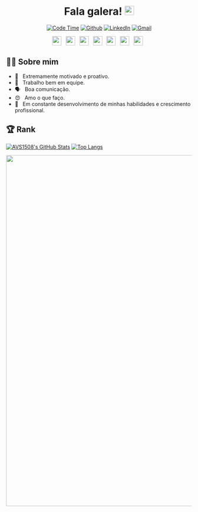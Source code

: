<h1 align="center"> Fala galera! <img src="https://media.giphy.com/media/hvRJCLFzcasrR4ia7z/giphy.gif" width="25px"></h1>

<p align="center">
  <a href="https://github.com/goncadanilo/"><img alt="Code Time" src="https://img.shields.io/endpoint?style=flat&url=https://codetime-api.datreks.com/badge/766?logoColor=white%26project=%26recentMS=0%26showProject=false" /></a>
 <a href="https://github.com/goncadanilo/"><img alt="Github" src="https://img.shields.io/badge/Github-goncadanilo-blueviolet?logo=github"></a>
 <a href="https://www.linkedin.com/in/goncadanilo/"><img alt="LinkedIn" src="https://img.shields.io/badge/LinkedIn-Danilo_Gonçalves-blue?logo=linkedin"></a>
 <a href="mailto:gonca.danilo@gmal.com"><img alt="Gmail" src="https://img.shields.io/badge/Gmail-gonca.danilo@gmail.com-red?logo=gmail"></a>
</p>

<p align="center">
  <img height="25" alt="" src="https://img.shields.io/badge/TypeScript-fff?style=social&logo=typescript">&nbsp;&nbsp;
  <img height="25" alt="" src="https://img.shields.io/badge/React JS-fff?style=social&logo=react&logoColor=61dafb">&nbsp;&nbsp;
  <img height="25" alt="" src="https://img.shields.io/badge/NestJS-fff?style=social&logo=nestjs&logoColor=ea2845">&nbsp;&nbsp;
  <img height="25" alt="" src="https://img.shields.io/badge/GraphQL-fff?style=social&logo=graphql&logoColor=e10098">&nbsp;&nbsp;
  <img height="25" alt="" src="https://img.shields.io/badge/PostgreSQL-fff?style=social&logo=postgresql&logoColor=blue">&nbsp;&nbsp;
  <img height="25" alt="" src="https://img.shields.io/badge/MongoDB-fff?style=social&logo=mongodb">&nbsp;&nbsp;
  <img height="25" alt="" src="https://img.shields.io/badge/Docker-fff?style=social&logo=docker">&nbsp;&nbsp;
</p>

<h2> 👨‍💻 Sobre mim </h2>

- :muscle: &nbsp; Extremamente motivado e proativo.
- 👥  &nbsp; Trabalho bem em equipe.
- 🗣 &nbsp; Boa comunicação.
- 😍 &nbsp; Amo o que faço.
- 🚀 &nbsp; Em constante desenvolvimento de minhas habilidades e crescimento profissional.

<h2> 🏆 Rank </h2>

[![AVS1508's GitHub Stats](https://github-readme-stats.vercel.app/api/?username=goncadanilo&show_icons=true&count_private=true&include_all_commits=true&hide_border=true)](https://github.com/goncadanilo)
[![Top Langs](https://github-readme-stats.vercel.app/api/top-langs/?username=goncadanilo&layout=compact&hide_border=true)](https://github.com/goncadanilo)


<img width=950 src="https://github-profile-trophy.vercel.app/?username=goncadanilo&margin-w=20 (https://github.com/ryo-ma/github-profile-trophy)">
